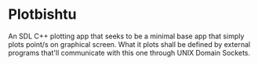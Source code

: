 # Plotbishtu

An SDL C++ plotting app that seeks to be a minimal base app that simply 
plots point/s on graphical screen. What it plots shall be defined by external
programs that'll communicate with this one through UNIX Domain Sockets.
